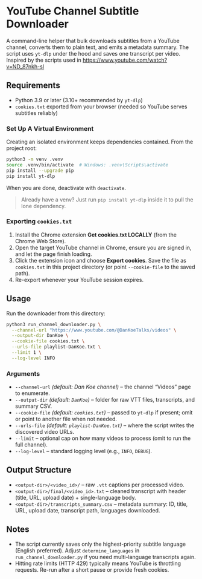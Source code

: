 # YouTube Channel Subtitle Downloader

A command-line helper that bulk downloads subtitles from a YouTube channel, converts them to plain text, and emits a metadata summary. The script uses `yt-dlp` under the hood and saves one transcript per video.
Inspired by the scripts used in https://www.youtube.com/watch?v=ND_87nkh-sI

## Requirements
- Python 3.9 or later (3.10+ recommended by `yt-dlp`)
- `cookies.txt` exported from your browser (needed so YouTube serves subtitles reliably)

### Set Up A Virtual Environment
Creating an isolated environment keeps dependencies contained. From the project root:

```bash
python3 -m venv .venv
source .venv/bin/activate  # Windows: .venv\Scripts\activate
pip install --upgrade pip
pip install yt-dlp
```

When you are done, deactivate with `deactivate`.

> Already have a venv? Just run `pip install yt-dlp` inside it to pull the lone dependency.

### Exporting `cookies.txt`
1. Install the Chrome extension **Get cookies.txt LOCALLY** (from the Chrome Web Store).
2. Open the target YouTube channel in Chrome, ensure you are signed in, and let the page finish loading.
3. Click the extension icon and choose **Export cookies**. Save the file as `cookies.txt` in this project directory (or point `--cookie-file` to the saved path).
4. Re-export whenever your YouTube session expires.

## Usage
Run the downloader from this directory:

```bash
python3 run_channel_downloader.py \
  --channel-url "https://www.youtube.com/@DanKoeTalks/videos" \
  --output-dir DanKoe \
  --cookie-file cookies.txt \
  --urls-file playlist-DanKoe.txt \
  --limit 1 \
  --log-level INFO
```

### Arguments
- `--channel-url` *(default: Dan Koe channel)* – the channel “Videos” page to enumerate.
- `--output-dir` *(default: `DanKoe`)* – folder for raw VTT files, transcripts, and summary CSV.
- `--cookie-file` *(default: `cookies.txt`)* – passed to `yt-dlp` if present; omit or point to another file when not needed.
- `--urls-file` *(default: `playlist-DanKoe.txt`)* – where the script writes the discovered video URLs.
- `--limit` – optional cap on how many videos to process (omit to run the full channel).
- `--log-level` – standard logging level (e.g., `INFO`, `DEBUG`).

## Output Structure
- `<output-dir>/<video_id>/` – raw `.vtt` captions per processed video.
- `<output-dir>/final/<video_id>.txt` – cleaned transcript with header (title, URL, upload date) + single-language body.
- `<output-dir>/transcripts_summary.csv` – metadata summary: ID, title, URL, upload date, transcript path, languages downloaded.

## Notes
- The script currently saves only the highest-priority subtitle language (English preferred). Adjust `determine_languages` in `run_channel_downloader.py` if you need multi-language transcripts again.
- Hitting rate limits (HTTP 429) typically means YouTube is throttling requests. Re-run after a short pause or provide fresh cookies.
